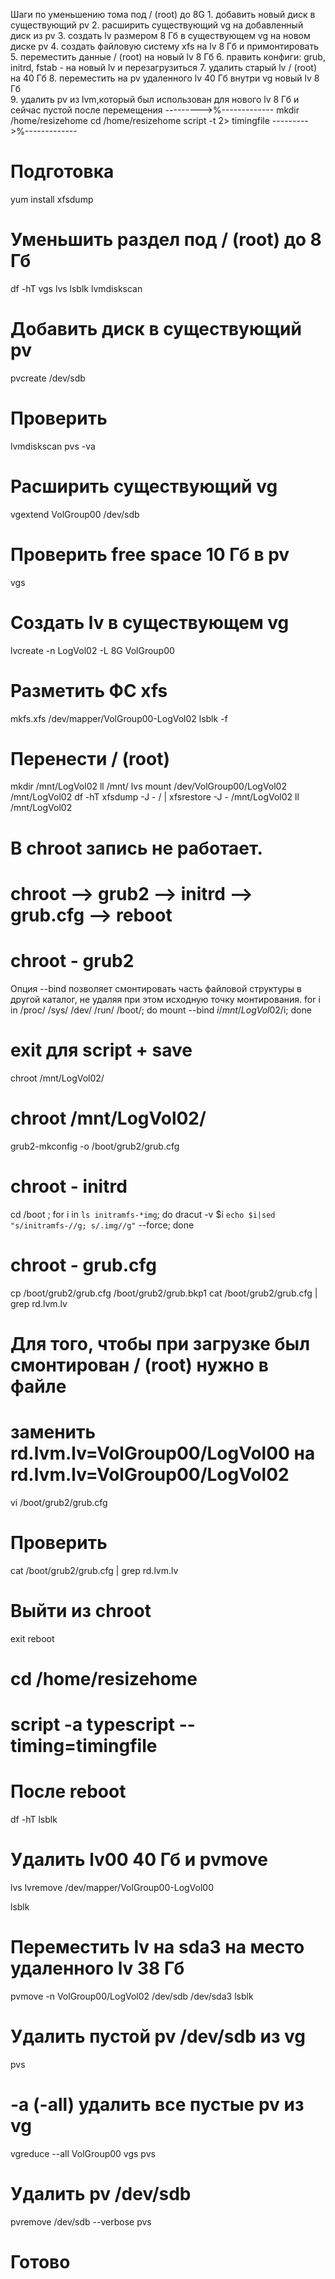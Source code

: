 ﻿Шаги по уменьшению тома под / (root) до 8G
	1. добавить новый диск в существующий pv
	2. расширить существующий vg на добавленный диск из pv
	3. создать lv размером 8 Гб в существующем vg на новом диске pv
	4. создать файловую систему xfs на lv 8 Гб и примонтировать
	5. переместить данные / (root) на новый lv 8 Гб
	6. править конфиги: grub, initrd, fstab - на новый lv и перезагрузиться
	7. удалить старый lv / (root) на 40 Гб
	8. переместить на pv удаленного lv 40 Гб внутри vg новый lv 8 Гб  
	9. удалить pv из lvm,который был использован для нового lv 8 Гб и сейчас пустой после перемещения
--------->%-------------
mkdir /home/resizehome
cd /home/resizehome
script -t 2> timingfile
--------->%-------------
# Подготовка 
yum install xfsdump

# Уменьшить раздел под / (root) до 8 Гб

df -hT
vgs
lvs
lsblk
lvmdiskscan
# Добавить диск в существующий pv
pvcreate /dev/sdb
# Проверить
lvmdiskscan
pvs -va
# Расширить существующий vg
vgextend VolGroup00 /dev/sdb
# Проверить free space 10 Гб в pv
vgs
# Создать lv в существующем vg
lvcreate -n LogVol02 -L 8G VolGroup00
# Разметить ФС xfs 
mkfs.xfs /dev/mapper/VolGroup00-LogVol02
lsblk -f

# Перенести / (root) 

mkdir /mnt/LogVol02
ll /mnt/
lvs
mount /dev/VolGroup00/LogVol02 /mnt/LogVol02
df -hT
xfsdump -J - / | xfsrestore -J - /mnt/LogVol02
ll /mnt/LogVol02

# В chroot запись не работает.
# chroot --> grub2 --> initrd --> grub.cfg --> reboot


# chroot - grub2
Опция --bind позволяет смонтировать часть файловой структуры в другой каталог, не удаляя при этом исходную точку монтирования.
for i in /proc/ /sys/ /dev/ /run/ /boot/; do mount --bind $i /mnt/LogVol02/$i; done
# exit для script + save

chroot /mnt/LogVol02/
# chroot /mnt/LogVol02/
grub2-mkconfig -o /boot/grub2/grub.cfg

# chroot - initrd
cd /boot ; for i in `ls initramfs-*img`; do dracut -v $i `echo $i|sed "s/initramfs-//g;
s/.img//g"` --force; done 

# chroot - grub.cfg
cp /boot/grub2/grub.cfg /boot/grub2/grub.bkp1
cat /boot/grub2/grub.cfg | grep rd.lvm.lv
# Для того, чтобы при загрузке был смонтирован / (root) нужно в файле
#     заменить rd.lvm.lv=VolGroup00/LogVol00 на rd.lvm.lv=VolGroup00/LogVol02
vi /boot/grub2/grub.cfg 
# Проверить
cat /boot/grub2/grub.cfg | grep rd.lvm.lv
# Выйти из chroot
exit
reboot

# cd /home/resizehome
# script -a typescript --timing=timingfile

# После reboot
df -hT
lsblk

# Удалить lv00 40 Гб и pvmove 
lvs
lvremove /dev/mapper/VolGroup00-LogVol00

lsblk
# Переместить lv на sda3 на место удаленного lv 38 Гб
pvmove -n VolGroup00/LogVol02 /dev/sdb /dev/sda3
lsblk

# Удалить пустой pv /dev/sdb из vg 
pvs
# -a (-all) удалить все пустые pv из vg 
vgreduce --all VolGroup00
vgs
pvs
# Удалить pv /dev/sdb
pvremove  /dev/sdb --verbose
pvs
# Готово

